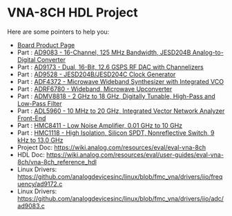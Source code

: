 # VNA-8CH HDL Project

Here are some pointers to help you:
  * [Board Product Page](https://www.analog.com/eval-vna-8ch)
  * Part : [AD9083 - 16-Channel, 125 MHz Bandwidth, JESD204B Analog-to-Digital Converter](https://www.analog.com/ad9083)
  * Part : [AD9173 - Dual, 16-Bit, 12.6 GSPS RF DAC with Channelizers](https://www.analog.com/ad9173)
  * Part : [AD9528 - JESD204B/JESD204C Clock Generator](https://www.analog.com/ad9528)
  * Part : [ADF4372 - Microwave Wideband Synthesizer with Integrated VCO](https://www.analog.com/ad9528)
  * Part : [ADRF6780 - Wideband, Microwave Upconverter](https://www.analog.com/adrf6780)
  * Part : [ADMV8818 - 2 GHz to 18 GHz, Digitally Tunable, High-Pass and Low-Pass Filter](https://www.analog.com/ADMV8818)
  * Part : [ADL5960 - 10 MHz to 20 GHz, Integrated Vector Network Analyzer Front-End](https://www.analog.com/adl5960)
  * Part : [HMC8411 - Low Noise Amplifier, 0.01 GHz to 10 GHz](https://www.analog.com/hmc8411)
  * Part : [HMC1118 - High Isolation, Silicon SPDT, Nonreflective Switch, 9 kHz to 13.0 GHz](https://www.analog.com/hmc1118)
  * Project Doc: https://wiki.analog.com/resources/eval/eval-vna-8ch
  * HDL Doc: https://wiki.analog.com/resources/eval/user-guides/eval-vna-8ch/vna-8ch_reference_hdl
  * Linux Drivers: https://github.com/analogdevicesinc/linux/blob/fmc_vna/drivers/iio/frequency/ad9172.c
  * Linux Drivers: https://github.com/analogdevicesinc/linux/blob/fmc_vna/drivers/iio/adc/ad9083.c
